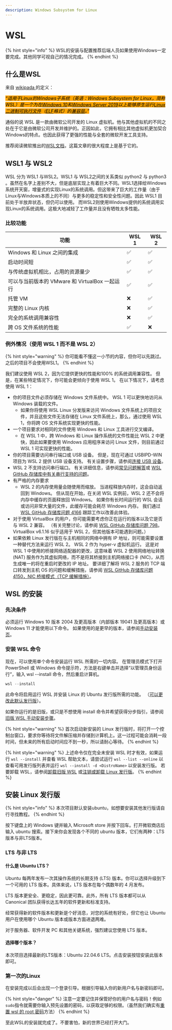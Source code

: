 ```yaml
---
description: Windows Subsystem for Linux
---
```


# WSL

{% hint style="info" %}
WSL的安装与配置推荐后端人员如果使用Windows一定要完成。其他同学可视自己的情况完成。
{% endhint %}

## 什么是WSL

来自 [wikipada ](https://zh.wikipedia.org/wiki/%E9%80%82%E7%94%A8%E4%BA%8ELinux%E7%9A%84Windows%E5%AD%90%E7%B3%BB%E7%BB%9F)的定义：

_<mark style="background-color:orange;">“适用于Linux的Windows子系统（英语：Windows Subsystem for Linux，简称WSL）是一个为在</mark>_[_<mark style="background-color:orange;">Windows 10</mark>_](https://zh.wikipedia.org/wiki/Windows\_10)_<mark style="background-color:orange;">和</mark>_[_<mark style="background-color:orange;">Windows Server 2019</mark>_](https://zh.wikipedia.org/wiki/Windows\_Server\_2019)_<mark style="background-color:orange;">以上能够原生运行</mark>_[_<mark style="background-color:orange;">Linux二进制可执行文件</mark>_](https://zh.wikipedia.org/wiki/Linux)_<mark style="background-color:orange;">（</mark>_[_<mark style="background-color:orange;">ELF</mark>_](https://zh.wikipedia.org/wiki/%E5%8F%AF%E5%9F%B7%E8%A1%8C%E8%88%87%E5%8F%AF%E9%8F%88%E6%8E%A5%E6%A0%BC%E5%BC%8F)_<mark style="background-color:orange;">格式）的</mark>_[_<mark style="background-color:orange;">兼容层</mark>_](https://zh.wikipedia.org/wiki/%E5%85%BC%E5%AE%B9%E5%B1%82)_<mark style="background-color:orange;">。”</mark>_

通俗的说 WSL 是一款由微软公司开发的 Linux 虚拟机。他与其他虚拟机的不同之处在于它是由微软公司开发并维护的。正因如此，它拥有相比其他虚拟机更加契合Windows的特点。也因此获得了更强的性能与全套的微软开发工具支持。

推荐阅读微软推出的[WSL文档](https://learn.microsoft.com/zh-cn/windows/wsl/)，这篇文章的很大程度上是基于它的。

## WSL1 与 WSL2

WSL 分为 WSL1 与WSL2。WSL1 与 WSL2之间的关系类似 python2 与 python3 。虽然在名字上差别不大，但是底层实现上有着巨大不同。WSL1选择给Windows系统开天窗，增量式的实现Linux的系统调用。但这带来了巨大的工作量（由于Linux与Windows本质上的不同）与更多的稳定性和安全性问题。因此 WSL1 目前处于半放弃状态，但仍可以使用。 而WSL2则使用Windows提供的系统调用实现Linux的系统调用。这极大地减轻了工作量并且没有牺牲太多性能。

### 比较功能 <a href="#comparing-features" id="comparing-features"></a>

| 功能                                | WSL 1 | WSL 2 |
| --------------------------------- | ----- | ----- |
| Windows 和 Linux 之间的集成             | ✅     | ✅     |
| 启动时间短                             | ✅     | ✅     |
| 与传统虚拟机相比，占用的资源量少                  | ✅     | ✅     |
| 可以与当前版本的 VMware 和 VirtualBox 一起运行 | ✅     | ✅     |
| 托管 VM                             | ❌     | ✅     |
| 完整的 Linux 内核                      | ❌     | ✅     |
| 完全的系统调用兼容性                        | ❌     | ✅     |
| 跨 OS 文件系统的性能                      | ✅     | ❌     |

### 例外情况（使用 WSL 1 而不是 WSL 2） <a href="#exceptions-for-using-wsl-1-rather-than-wsl-2" id="exceptions-for-using-wsl-1-rather-than-wsl-2"></a>

{% hint style="warning" %}
你可能看不懂这一小节的内容，但你可以先跳过。之后的项目不会使用WSL1。
{% endhint %}

我们建议使用 WSL 2，因为它提供更快的性能和100% 的系统调用兼容性。 但是，在某些特定情况下，你可能会更倾向于使用 WSL 1。 在以下情况下，请考虑使用 WSL 1：

* 你的项目文件必须存储在 Windows 文件系统中。 WSL 1 可以更快地访问从 Windows 装载的文件。
  * 如果你将使用 WSL Linux 分发版来访问 Windows 文件系统上的项目文件，并且这些文件无法存储在 Linux 文件系统上，那么，通过使用 WSL 1，你将跨 OS 文件系统实现更快的性能。
* 一个项目要求对相同的文件使用 Windows 和 Linux 工具进行交叉编译。
  * 在 WSL 1 中，跨 Windows 和 Linux 操作系统的文件性能比 WSL 2 中更快，因此如果要使用 Windows 应用程序来访问 Linux 文件，则目前通过 WSL 1 可实现更快的性能。
* 你的项目需要访问串行端口或 USB 设备。 但是，现在可通过 USBIPD-WIN 项目为 WSL 2 提供 USB 设备支持。 有关设置步骤，请参阅[连接 USB 设备](https://learn.microsoft.com/zh-cn/windows/wsl/connect-usb)。
* WSL 2 不支持访问串行端口。 有关详细信息，请参阅[常见问题解答](https://learn.microsoft.com/zh-cn/windows/wsl/faq#can-i-access-the-gpu-in-wsl-2--are-there-plans-to-increase-hardware-support-)或 [WSL GitHub 存储库中有关串行支持的问题](https://github.com/microsoft/WSL/issues/4322)。
* 有严格的内存要求
  * WSL 2 的内存使用量会随使用而缩放。 当进程释放内存时，这会自动返回到 Windows。 但从现在开始，在关闭 WSL 实例前，WSL 2 还不会将内存中缓存的页面释放回 Windows。 如果你有长时间运行的 WSL 会话或访问非常大量的文件，此缓存可能会耗尽 Windows 内存。 我们通过 [WSL GitHub 存储库问题 4166](https://github.com/microsoft/WSL/issues/4166) 跟踪工作以改善此体验。
* 对于使用 VirtualBox 的用户，你可能需要考虑你正在运行的版本以及它是否与 WSL 2 兼容。 （有关完整讨论，请参阅 [WSL GitHub 存储库问题 798](https://github.com/MicrosoftDocs/WSL/issues/798)。VirtualBox v6.1.16 似乎适用于 WSL 2，但其他版本可能遇到问题。）
* 如果依赖 Linux 发行版在与主机相同的网络中拥有 IP 地址，则可能需要设置一种替代方法来运行 WSL 2。 WSL 2 作为 hyper-v 虚拟机运行。 这是对 WSL 1 中使用的桥接网络适配器的更改，这意味着 WSL 2 使用网络地址转换 (NAT) 服务作为其虚拟网络，而不是将其桥接到主机网络接口卡 (NIC)，从而生成唯一的将在重启时更改的 IP 地址。 要详细了解将 WSL 2 服务的 TCP 端口转发到主机 OS 的问题和缓解措施，请参阅 [WSL GitHub 存储库问题 4150，NIC 桥接模式（TCP 缓解措施）](https://github.com/microsoft/WSL/issues/4150)。

## WSL 的安装

### 先决条件 <a href="#prerequisites" id="prerequisites"></a>

必须运行 Windows 10 版本 2004 及更高版本（内部版本 19041 及更高版本）或 Windows 11 才能使用以下命令。 如果使用的是更早的版本，请参阅[手动安装页](https://learn.microsoft.com/zh-cn/windows/wsl/install-manual)。

### 安装 WSL 命令 <a href="#install-wsl-command" id="install-wsl-command"></a>

现在，可以使用单个命令安装运行 WSL 所需的一切内容。 在管理员模式下打开 PowerShell 或 Windows 命令提示符，方法是右键单击并选择“以管理员身份运行”，输入 wsl --install 命令，然后重启计算机。

```powershell
wsl --install
```

此命令将启用运行 WSL 并安装 Linux 的 Ubuntu 发行版所需的功能。 （[可以更改此默认发行版](https://learn.microsoft.com/zh-cn/windows/wsl/basic-commands#install)）。

如果你运行的是旧版，或只是不想使用 install 命令并希望获得分步指引，请参阅[旧版 WSL 手动安装步骤](https://learn.microsoft.com/zh-cn/windows/wsl/install-manual)。

{% hint style="warning" %}
首次启动新安装的 Linux 发行版时，将打开一个控制台窗口，要求你等待将文件解压缩并存储到计算机上。这一过程可能会消耗一段时间，但未来的所有启动时间应不到一秒，所以请耐心等待。
{% endhint %}

{% hint style="warning" %}
上述命令仅在完全未安装 WSL 时才有效，如果运行 `wsl --install` 并查看 WSL 帮助文本，请尝试运行 `wsl --list --online` 以查看可用发行版列表并运行 `wsl --install -d <DistroName>` 以安装发行版。 若要卸载 WSL，请参阅[卸载旧版 WSL](https://learn.microsoft.com/zh-cn/windows/wsl/troubleshooting#uninstall-legacy-version-of-wsl) 或[注销或卸载 Linux 发行版](https://learn.microsoft.com/zh-cn/windows/wsl/basic-commands#unregister-or-uninstall-a-linux-distribution)。
{% endhint %}

## 安装 Linux 发行版

{% hint style="info" %}
本次项目默认安装ubuntu，如想要安装其他发行版请自行寻找教程。
{% endhint %}

按下键盘上的 Windows 键并输入 Microsoft store 并按下回车。打开微软商店后输入 ubuntu 搜索。接下来你会发现各个不同的 ubuntu 版本，它们有两种：LTS版本与非LTS版本。

### LTS 与非 LTS&#x20;

#### 什么是 Ubuntu LTS？ <a href="#what-is-ubuntu-lts" id="what-is-ubuntu-lts"></a>

Ubuntu 每两年发布一次其操作系统的长期支持 (LTS) 版本。你可以选择升级到下一个可用的 LTS 版本。具体来说，LTS 版本在每个偶数年的 4 月发布。

LTS 版本更安全、更稳定，因此更可靠。此外，所有 LTS 版本都可以从 Canonical 团队获得长达五年的软件更新和标准支持。

经常获得新的软件版本和更新是个好消息，对您的系统有好处，但它也让 Ubuntu 用户在使用哪个 Ubuntu 版本或版本方面进退两难。

对于服务器、软件开发 PC 和其他关键系统，强烈建议您使用 LTS 版本。

#### 选择哪个版本？

本次项目选择最新的LTS版本：Ubuntu 22.04.6 LTS。点击安装按钮安装此版本即可。

### 第一次的Linux

在安装完成以后会出现一个登录引导。根据引导输入你的新用户名与新密码即可。

{% hint style="danger" %}
注意一定要记住并保管好你的用户名与密码！例如 `sudo`指令就需要你输入预先设置的密码，以获取足够的权限。（虽然我们确实有[重置 wsl 的 root 密码](https://itsfoss.com/reset-linux-password-wsl/)方法）
{% endhint %}

至此WSL的安装就完成了。不要害怕，新的世界已经打开大门。
